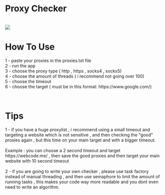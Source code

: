 <P align="center">
<h1>Proxy Checker</h1>
</P>
<br>
<img src="https://github.com/braxton123111/Proxy-Checker/assets/157948097/7784af88-7d68-471b-ac15-23203a5084fd">
<p align="left">
<h1>How To Use</h1>
1 - paste your proxies in the proxies.txt file <br>
2 - run the app <br>
3 - choose the proxy type ( http , https , socks4 , socks5)<br>
4 - choose the amount of threads ( i recommend not going over 100) <br>
5 - choose the timeout <br>
6 - choose the target ( must be in this format: https://www.google.com/) <br>
</p>
 <br>
<h1>Tips</h1>
1 - if you have a huge proxylist , i recommend using a small timeout and targeting a website which is not sensitive , and then checking the "good" proxies again , but this time on your main target and with a bigger timeout.
<br>
<br>
Example : 
you can choose a 2 second timeout and target https://webcode.me/ , then save the good proxies and then target your main website with 10 second timeout 
<br>
<br>
2 - if you are going to write your own checker , please use task factory instead of manual threading , and then use semaphore to limit the amount of running tasks , this makes your code way more readable and you dont even need to write an algorithm.
 

